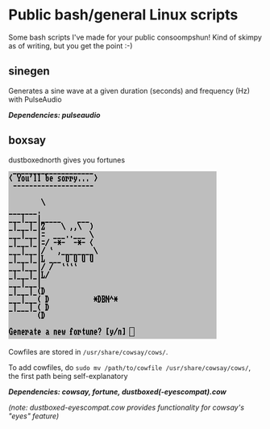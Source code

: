 # Public bash/general Linux scripts
Some bash scripts I've made for your public consoompshun! 
Kind of skimpy as of writing, but you get the point :-)

## sinegen
Generates a sine wave at a given duration (seconds) and frequency (Hz) with PulseAudio

***Dependencies: pulseaudio***
## boxsay
dustboxednorth gives you fortunes

![](2020-06-29-190202_1920x1200_scrot.png?raw=true)

Cowfiles are stored in `/usr/share/cowsay/cows/`.

To add cowfiles, do `sudo mv /path/to/cowfile /usr/share/cowsay/cows/`, the first path being self-explanatory


***Dependencies: cowsay, fortune, dustboxed(-eyescompat).cow*** 

*(note: dustboxed-eyescompat.cow provides functionality for cowsay's "eyes" feature)*
